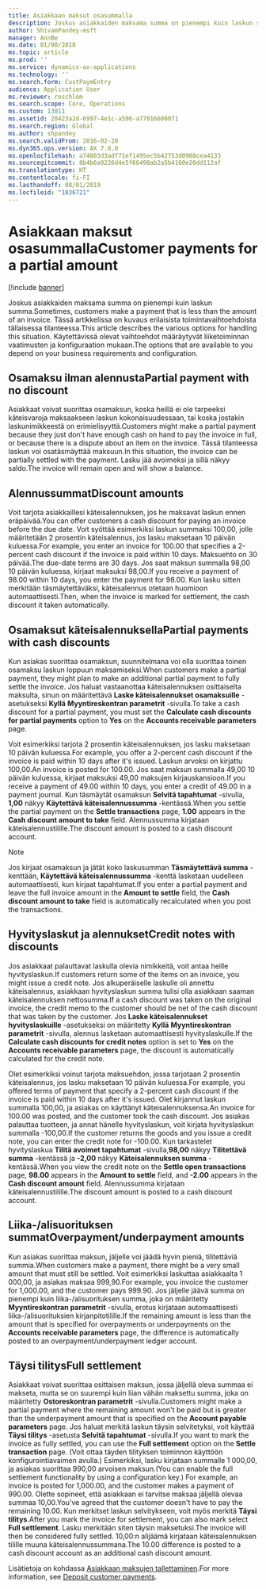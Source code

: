 ```yaml
---
title: Asiakkaan maksut osasummalla
description: Joskus asiakkaiden maksama summa on pienempi kuin laskun summa. Tässä artikkelissa on kuvaus erilaisista toimintavaihtoehdoista tällaisessa tilanteessa. Käytettävissä olevat vaihtoehdot määräytyvät liiketoiminnan vaatimusten ja konfiguraation mukaan.
author: ShivamPandey-msft
manager: AnnBe
ms.date: 01/08/2018
ms.topic: article
ms.prod: ''
ms.service: dynamics-ax-applications
ms.technology: ''
ms.search.form: CustPaymEntry
audience: Application User
ms.reviewer: roschlom
ms.search.scope: Core, Operations
ms.custom: 13011
ms.assetid: 20423a2d-6997-4e1c-a596-a77016600071
ms.search.region: Global
ms.author: shpandey
ms.search.validFrom: 2016-02-28
ms.dyn365.ops.version: AX 7.0.0
ms.openlocfilehash: a74803d3adf71ef1495ec5b42753d0988cea4133
ms.sourcegitcommit: 8b4b6a9226d4e5f66498ab2a5b4160e26dd112af
ms.translationtype: HT
ms.contentlocale: fi-FI
ms.lasthandoff: 08/01/2019
ms.locfileid: "1836721"
---
```

# <a name="customer-payments-for-a-partial-amount"></a><span data-ttu-id="a600c-105">Asiakkaan maksut osasummalla</span><span class="sxs-lookup"><span data-stu-id="a600c-105">Customer payments for a partial amount</span></span>

[!include [banner](../includes/banner.md)]

<span data-ttu-id="a600c-106">Joskus asiakkaiden maksama summa on pienempi kuin laskun summa.</span><span class="sxs-lookup"><span data-stu-id="a600c-106">Sometimes, customers make a payment that is less than the amount of an invoice.</span></span> <span data-ttu-id="a600c-107">Tässä artikkelissa on kuvaus erilaisista toimintavaihtoehdoista tällaisessa tilanteessa.</span><span class="sxs-lookup"><span data-stu-id="a600c-107">This article describes the various options for handling this situation.</span></span> <span data-ttu-id="a600c-108">Käytettävissä olevat vaihtoehdot määräytyvät liiketoiminnan vaatimusten ja konfiguraation mukaan.</span><span class="sxs-lookup"><span data-stu-id="a600c-108">The options that are available to you depend on your business requirements and configuration.</span></span>

<a name="partial-payment-with-no-discount"></a><span data-ttu-id="a600c-109">Osamaksu ilman alennusta</span><span class="sxs-lookup"><span data-stu-id="a600c-109">Partial payment with no discount</span></span>
--------------------------------

<span data-ttu-id="a600c-110">Asiakkaat voivat suorittaa osamaksun, koska heillä ei ole tarpeeksi käteisvaroja maksaakseen laskun kokonaisuudessaan, tai koska jostakin laskunimikkeestä on erimielisyyttä.</span><span class="sxs-lookup"><span data-stu-id="a600c-110">Customers might make a partial payment because they just don't have enough cash on hand to pay the invoice in full, or because there is a dispute about an item on the invoice.</span></span> <span data-ttu-id="a600c-111">Tässä tilanteessa laskun voi osatäsmäyttää maksuun.</span><span class="sxs-lookup"><span data-stu-id="a600c-111">In this situation, the invoice can be partially settled with the payment.</span></span> <span data-ttu-id="a600c-112">Lasku jää avoimeksi ja sillä näkyy saldo.</span><span class="sxs-lookup"><span data-stu-id="a600c-112">The invoice will remain open and will show a balance.</span></span>

## <a name="discount-amounts"></a><span data-ttu-id="a600c-113">Alennussummat</span><span class="sxs-lookup"><span data-stu-id="a600c-113">Discount amounts</span></span>
<span data-ttu-id="a600c-114">Voit tarjota asiakkaillesi käteisalennuksen, jos he maksavat laskun ennen eräpäivää.</span><span class="sxs-lookup"><span data-stu-id="a600c-114">You can offer customers a cash discount for paying an invoice before the due date.</span></span> <span data-ttu-id="a600c-115">Voit syöttää esimerkiksi laskun summaksi 100,00, jolle määritetään 2 prosentin käteisalennus, jos lasku maksetaan 10 päivän kuluessa.</span><span class="sxs-lookup"><span data-stu-id="a600c-115">For example, you enter an invoice for 100.00 that specifies a 2-percent cash discount if the invoice is paid within 10 days.</span></span> <span data-ttu-id="a600c-116">Maksuehto on 30 päivää.</span><span class="sxs-lookup"><span data-stu-id="a600c-116">The due-date terms are 30 days.</span></span> <span data-ttu-id="a600c-117">Jos saat maksun summalla 98,00 10 päivän kuluessa, kirjaat maksuksi 98,00.</span><span class="sxs-lookup"><span data-stu-id="a600c-117">If you receive a payment of 98.00 within 10 days, you enter the payment for 98.00.</span></span> <span data-ttu-id="a600c-118">Kun lasku sitten merkitään täsmäytettäväksi, käteisalennus otetaan huomioon automaattisesti.</span><span class="sxs-lookup"><span data-stu-id="a600c-118">Then, when the invoice is marked for settlement, the cash discount it taken automatically.</span></span>

## <a name="partial-payments-with-cash-discounts"></a><span data-ttu-id="a600c-119">Osamaksut käteisalennuksella</span><span class="sxs-lookup"><span data-stu-id="a600c-119">Partial payments with cash discounts</span></span>
<span data-ttu-id="a600c-120">Kun asiakas suorittaa osamaksun, suunnitelmana voi olla suorittaa toinen osamaksu laskun loppuun maksamiseksi.</span><span class="sxs-lookup"><span data-stu-id="a600c-120">When customers make a partial payment, they might plan to make an additional partial payment to fully settle the invoice.</span></span> <span data-ttu-id="a600c-121">Jos haluat vastaanottaa käteisalennuksen osittaiselta maksulta, sinun on määritettävä **Laske käteisalennukset osamaksuille** -asetukseksi **Kyllä** **Myyntireskontran parametrit** -sivulla.</span><span class="sxs-lookup"><span data-stu-id="a600c-121">To take a cash discount for a partial payment, you must set the **Calculate cash discounts for partial payments** option to **Yes** on the **Accounts receivable parameters** page.</span></span> 

<span data-ttu-id="a600c-122">Voit esimerkiksi tarjota 2 prosentin käteisalennuksen, jos lasku maksetaan 10 päivän kuluessa.</span><span class="sxs-lookup"><span data-stu-id="a600c-122">For example, you offer a 2-percent cash discount if the invoice is paid within 10 days after it's issued.</span></span> <span data-ttu-id="a600c-123">Laskun arvoksi on kirjattu 100,00.</span><span class="sxs-lookup"><span data-stu-id="a600c-123">An invoice is posted for 100.00.</span></span> <span data-ttu-id="a600c-124">Jos saat maksun summalla 49,00 10 päivän kuluessa, kirjaat maksuksi 49,00 maksujen kirjauskansioon.</span><span class="sxs-lookup"><span data-stu-id="a600c-124">If you receive a payment of 49.00 within 10 days, you enter a credit of 49.00 in a payment journal.</span></span> <span data-ttu-id="a600c-125">Kun täsmäytät osamaksun **Selvitä tapahtumat** -sivulla, **1,00** näkyy **Käytettävä käteisalennussumma** -kentässä.</span><span class="sxs-lookup"><span data-stu-id="a600c-125">When you settle the partial payment on the **Settle transactions** page, **1.00** appears in the **Cash discount amount to take** field.</span></span> <span data-ttu-id="a600c-126">Alennussumma kirjataan käteisalennustilille.</span><span class="sxs-lookup"><span data-stu-id="a600c-126">The discount amount is posted to a cash discount account.</span></span> 

> [!NOTE] 
> <span data-ttu-id="a600c-127">Jos kirjaat osamaksun ja jätät koko laskusumman **Täsmäytettävä summa** -kenttään, **Käytettävä käteisalennussumma** -kenttä lasketaan uudelleen automaattisesti, kun kirjaat tapahtumat.</span><span class="sxs-lookup"><span data-stu-id="a600c-127">If you enter a partial payment and leave the full invoice amount in the **Amount to settle** field, the **Cash discount amount to take** field is automatically recalculated when you post the transactions.</span></span>

## <a name="credit-notes-with-discounts"></a><span data-ttu-id="a600c-128">Hyvityslaskut ja alennukset</span><span class="sxs-lookup"><span data-stu-id="a600c-128">Credit notes with discounts</span></span>
<span data-ttu-id="a600c-129">Jos asiakkaat palauttavat laskulla olevia nimikkeitä, voit antaa heille hyvityslaskun.</span><span class="sxs-lookup"><span data-stu-id="a600c-129">If customers return some of the items on an invoice, you might issue a credit note.</span></span> <span data-ttu-id="a600c-130">Jos alkuperäiselle laskulle oli annettu käteisalennus, asiakkaan hyvityslaskun summa tulisi olla asiakkaan saaman käteisalennuksen nettosumma.</span><span class="sxs-lookup"><span data-stu-id="a600c-130">If a cash discount was taken on the original invoice, the credit memo to the customer should be net of the cash discount that was taken by the customer.</span></span> <span data-ttu-id="a600c-131">Jos **Laske käteisalennukset hyvityslaskuille** -asetukseksi on määritetty **Kyllä** **Myyntireskontran parametrit** -sivulla, alennus lasketaan automaattisesti hyvityslaskulle.</span><span class="sxs-lookup"><span data-stu-id="a600c-131">If the **Calculate cash discounts for credit notes** option is set to **Yes** on the **Accounts receivable parameters** page, the discount is automatically calculated for the credit note.</span></span> 

<span data-ttu-id="a600c-132">Olet esimerkiksi voinut tarjota maksuehdon, jossa tarjotaan 2 prosentin käteisalennus, jos lasku maksetaan 10 päivän kuluessa.</span><span class="sxs-lookup"><span data-stu-id="a600c-132">For example, you offered terms of payment that specify a 2-percent cash discount if the invoice is paid within 10 days after it's issued.</span></span> <span data-ttu-id="a600c-133">Olet kirjannut laskun summalla 100,00, ja asiakas on käyttänyt käteisalennuksensa.</span><span class="sxs-lookup"><span data-stu-id="a600c-133">An invoice for 100.00 was posted, and the customer took the cash discount.</span></span> <span data-ttu-id="a600c-134">Jos asiakas palauttaa tuotteen, ja annat hänelle hyvityslaskun, voit kirjata hyvityslaskun summalla -100,00.</span><span class="sxs-lookup"><span data-stu-id="a600c-134">If the customer returns the goods and you issue a credit note, you can enter the credit note for -100.00.</span></span> <span data-ttu-id="a600c-135">Kun tarkastelet hyvityslaskua **Tilitä avoimet tapahtumat** -sivulla,**98,00** näkyy **Tilitettävä summa** -kentässä ja **-2,00** näkyy **Käteisalennuksen summa** -kentässä.</span><span class="sxs-lookup"><span data-stu-id="a600c-135">When you view the credit note on the **Settle open transactions** page, **98.00** appears in the **Amount to settle** field, and **-2.00** appears in the **Cash discount amount** field.</span></span> <span data-ttu-id="a600c-136">Alennussumma kirjataan käteisalennustilille.</span><span class="sxs-lookup"><span data-stu-id="a600c-136">The discount amount is posted to a cash discount account.</span></span>

## <a name="overpaymentunderpayment-amounts"></a><span data-ttu-id="a600c-137">Liika-/alisuorituksen summat</span><span class="sxs-lookup"><span data-stu-id="a600c-137">Overpayment/underpayment amounts</span></span>
<span data-ttu-id="a600c-138">Kun asiakas suorittaa maksun, jäljelle voi jäädä hyvin pieniä, tilitettäviä summia.</span><span class="sxs-lookup"><span data-stu-id="a600c-138">When customers make a payment, there might be a very small amount that must still be settled.</span></span> <span data-ttu-id="a600c-139">Voit esimerkiksi laskuttaa asiakkaalta 1 000,00, ja asiakas maksaa 999,90.</span><span class="sxs-lookup"><span data-stu-id="a600c-139">For example, you invoice the customer for 1,000.00, and the customer pays 999.90.</span></span> <span data-ttu-id="a600c-140">Jos jäljelle jäävä summa on pienempi kuin liika-/alisuorituksen summa, joka on määritetty **Myyntireskontran parametrit** -sivulla, erotus kirjataan automaattisesti liika-/alisuorituksien kirjanpitotilille.</span><span class="sxs-lookup"><span data-stu-id="a600c-140">If the remaining amount is less than the amount that is specified for overpayments or underpayments on the **Accounts receivable parameters** page, the difference is automatically posted to an overpayment/underpayment ledger account.</span></span>

## <a name="full-settlement"></a><span data-ttu-id="a600c-141">Täysi tilitys</span><span class="sxs-lookup"><span data-stu-id="a600c-141">Full settlement</span></span>
<span data-ttu-id="a600c-142">Asiakkaat voivat suorittaa osittaisen maksun, jossa jäljellä oleva summaa ei makseta, mutta se on suurempi kuin liian vähän maksettu summa, joka on määritetty **Ostoreskontran parametrit** -sivulla.</span><span class="sxs-lookup"><span data-stu-id="a600c-142">Customers might make a partial payment where the remaining amount won't be paid but is greater than the underpayment amount that is specified on the **Account payable parameters** page.</span></span> <span data-ttu-id="a600c-143">Jos haluat merkitä laskun täysin selvitetyksi, voit käyttää **Täysi tilitys** -asetusta **Selvitä tapahtumat** -sivulla.</span><span class="sxs-lookup"><span data-stu-id="a600c-143">If you want to mark the invoice as fully settled, you can use the **Full settlement** option on the **Settle transaction** page.</span></span> <span data-ttu-id="a600c-144">(Voit ottaa täyden tilityksen toiminnon käyttöön konfigurointiavaimen avulla.) Esimerkiksi, lasku kirjataan summalle 1 000,00, ja asiakas suorittaa 990,00 arvoisen maksun.</span><span class="sxs-lookup"><span data-stu-id="a600c-144">(You can enable the full settlement functionality by using a configuration key.) For example, an invoice is posted for 1,000.00, and the customer makes a payment of 990.00.</span></span> <span data-ttu-id="a600c-145">Olette sopineet, että asiakkaan ei tarvitse maksaa jäljellä olevaa summaa 10,00.</span><span class="sxs-lookup"><span data-stu-id="a600c-145">You've agreed that the customer doesn't have to pay the remaining 10.00.</span></span> <span data-ttu-id="a600c-146">Kun merkitset laskun selvitykseen, voit myös merkitä **Täysi tilitys**.</span><span class="sxs-lookup"><span data-stu-id="a600c-146">After you mark the invoice for settlement, you can also mark select **Full settlement**.</span></span> <span data-ttu-id="a600c-147">Lasku merkitään siten täysin maksetuksi.</span><span class="sxs-lookup"><span data-stu-id="a600c-147">The invoice will then be considered fully settled.</span></span> <span data-ttu-id="a600c-148">10,00:n alijäämä kirjataan käteisalennuksen tilille muuna käteisalennussummana.</span><span class="sxs-lookup"><span data-stu-id="a600c-148">The 10.00 difference is posted to a cash discount account as an additional cash discount amount.</span></span>


<span data-ttu-id="a600c-149">Lisätietoja on kohdassa [Asiakkaan maksujen tallettaminen](tasks/deposit-customer-payments.md).</span><span class="sxs-lookup"><span data-stu-id="a600c-149">For more information, see [Deposit customer payments](tasks/deposit-customer-payments.md).</span></span>
